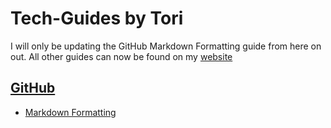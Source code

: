 # Tech-Guides by Tori

I will only be updating the GitHub Markdown Formatting guide from here on out. All other guides can now be found on my [website](https://blog.7ori.dev)

## [GitHub](./GitHub/README.md)

- [Markdown Formatting](./GitHub/Markdown%20Examples.md)

